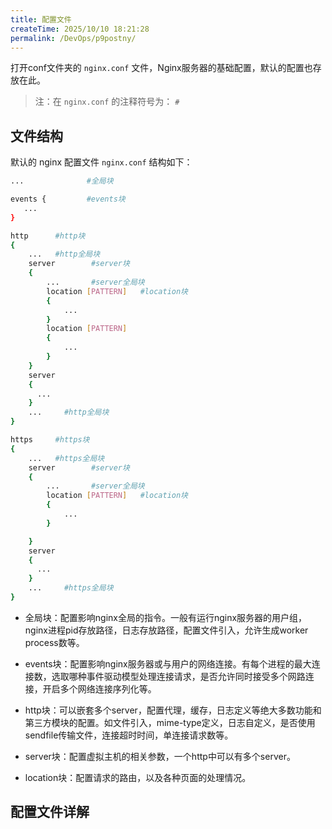 ```yaml
---
title: 配置文件
createTime: 2025/10/10 18:21:28
permalink: /DevOps/p9postny/
---
```


打开conf文件夹的 `nginx.conf` 文件，Nginx服务器的基础配置，默认的配置也存放在此。

> 注：在 `nginx.conf` 的注释符号为： `#`

## 文件结构
默认的 nginx 配置文件 `nginx.conf` 结构如下：

```bash
...              #全局块

events {         #events块
   ...
}

http      #http块
{
    ...   #http全局块
    server        #server块
    { 
        ...       #server全局块
        location [PATTERN]   #location块
        {
            ...
        }
        location [PATTERN] 
        {
            ...
        }
    }
    server
    {
      ...
    }
    ...     #http全局块
}

https     #https块
{
    ...   #https全局块
    server        #server块
    { 
        ...       #server全局块
        location [PATTERN]   #location块
        {
            ...
        }

    }
    server
    {
      ...
    }
    ...     #https全局块
}
```

- 全局块：配置影响nginx全局的指令。一般有运行nginx服务器的用户组，nginx进程pid存放路径，日志存放路径，配置文件引入，允许生成worker process数等。

- events块：配置影响nginx服务器或与用户的网络连接。有每个进程的最大连接数，选取哪种事件驱动模型处理连接请求，是否允许同时接受多个网路连接，开启多个网络连接序列化等。

- http块：可以嵌套多个server，配置代理，缓存，日志定义等绝大多数功能和第三方模块的配置。如文件引入，mime-type定义，日志自定义，是否使用sendfile传输文件，连接超时时间，单连接请求数等。

- server块：配置虚拟主机的相关参数，一个http中可以有多个server。

- location块：配置请求的路由，以及各种页面的处理情况。

## 配置文件详解